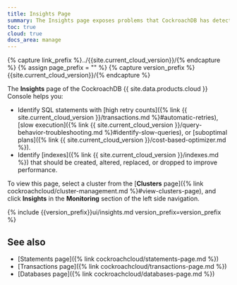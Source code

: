 ```yaml
---
title: Insights Page
summary: The Insights page exposes problems that CockroachDB has detected in your workloads and schemas.
toc: true
cloud: true
docs_area: manage
---
```


{% capture link_prefix %}../{{site.current_cloud_version}}/{% endcapture %}
{% assign page_prefix = "" %}
{% capture version_prefix %}{{site.current_cloud_version}}/{% endcapture %}

The **Insights** page of the CockroachDB {{ site.data.products.cloud }} Console helps you:

- Identify SQL statements with [high retry counts]({% link {{ site.current_cloud_version }}/transactions.md %}#automatic-retries), [slow execution]({% link {{ site.current_cloud_version }}/query-behavior-troubleshooting.md %}#identify-slow-queries), or [suboptimal plans]({% link {{ site.current_cloud_version }}/cost-based-optimizer.md %}).
- Identify [indexes]({% link {{ site.current_cloud_version }}/indexes.md %}) that should be created, altered, replaced, or dropped to improve performance.

To view this page, select a cluster from the [**Clusters** page]({% link cockroachcloud/cluster-management.md %}#view-clusters-page), and click **Insights** in the **Monitoring** section of the left side navigation.

{% include {{version_prefix}}ui/insights.md version_prefix=version_prefix %}

## See also

- [Statements page]({% link cockroachcloud/statements-page.md %})
- [Transactions page]({% link cockroachcloud/transactions-page.md %})
- [Databases page]({% link cockroachcloud/databases-page.md %})
